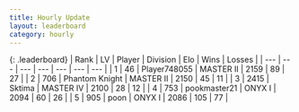 ```yaml
---
title: Hourly Update
layout: leaderboard
category: hourly
---
```


{: .leaderboard}
| Rank | LV | Player | Division | Elo | Wins | Losses |
| --- | --- | --- | --- | --- | --- | --- |
| <span data-change="0">1</span> | 46 | <span title="ID: 748055">Player748055</span> | MASTER II | <span data-change="0">2159</span> | <span data-change="0">89</span> | <span data-change="0">27</span> |
| <span data-change="0">2</span> | 706 | <span title="ID: 742939">Phantom Knight</span> | MASTER II | <span data-change="0">2150</span> | <span data-change="0">45</span> | <span data-change="0">11</span> |
| <span data-change="0">3</span> | 2415 | <span title="ID: 353063">Sktima</span> | MASTER IV | <span data-change="0">2100</span> | <span data-change="0">28</span> | <span data-change="0">12</span> |
| <span data-change="0">4</span> | 753 | <span title="ID: 652474">pookmaster21</span> | ONYX I | <span data-change="0">2094</span> | <span data-change="0">60</span> | <span data-change="0">26</span> |
| <span data-change="2">5</span> | 905 | <span title="ID: 540690">poon</span> | ONYX I | <span data-change="11">2086</span> | <span data-change="1">105</span> | <span data-change="0">77</span> |